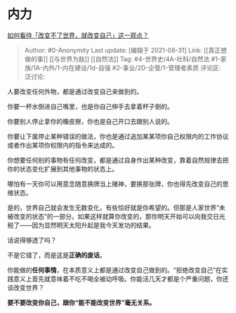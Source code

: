 # 内力
[如何看待「改变不了世界，就改变自己」这一观点？](https://www.zhihu.com/question/375280055/answer/1272249049)

> Author: #0-Anonymity
> Last update: [编辑于 2021-08-31]
> Link: [[真正想做的事]] [[与世界为敌]] [[自然法]]
> Tag: #4-世界史/4A-社科/自然法 #1-家族/1A-内外/1-内在建设/1d-自强 #2-事业/2D-企管/1-管理者素质
> 评论区:
> 泛讨论:

人要改变任何外物，都是通过改变自己来做到的。

你要一杯水倒进自己嘴里，也是你自己伸手去拿着杯子倒的。

你要别人停止拿你的橡皮擦，你也是自己开口去跟别人说的。

你要让下属停止某种错误的做法，你也是通过追加某某项你自己权限内的工作协议或者作出某项你权限内的指令来达成的。

你想要任何别的事物有任何改变，都是通过自身作出某种改变，靠着自然规律去把你的状态变化扩展到其他事物的状态上。

哪怕有一天你可以用意念随意换牌当上赌神，要换那张牌，你也得先改变自己的思维状态。

是的，世界自己就会发生无数变化，有些恰好就是你希望的。但那是人家世界“未被改变的状态”的一部分。如果这样就算你改变的，那你明天开始可以向我交日光税了——因为显然明天太阳升起是我今天发功的结果。

话说得够透了吗？

不是它错了，而是这是**正确的废话**。

你能做的**任何事情**，在本质意义上都是通过改变自己做到的。“拒绝改变自己”在实践意义上首先就意味着不吃不喝全被动呼吸。你能活几天才都是个严重问题，你还谈改变世界？

**要不要改变你自己，跟你“能不能改变世界”毫无关系。**
